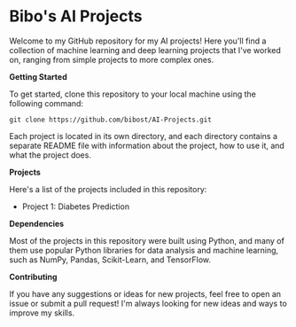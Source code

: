 # Bibo's AI Projects

Welcome to my GitHub repository for my AI projects! Here you'll find a collection of machine learning and deep learning projects that I've worked on, ranging from simple projects to more complex ones.

**Getting Started**

To get started, clone this repository to your local machine using the following command:

<pre><code>git clone https://github.com/bibost/AI-Projects.git
</code></pre>

Each project is located in its own directory, and each directory contains a separate README file with information about the project, how to use it, and what the project does.

**Projects**

Here's a list of the projects included in this repository:

* Project 1: Diabetes Prediction


**Dependencies**

Most of the projects in this repository were built using Python, and many of them use popular Python libraries for data analysis and machine learning, such as NumPy, Pandas, Scikit-Learn, and TensorFlow.

**Contributing**

If you have any suggestions or ideas for new projects, feel free to open an issue or submit a pull request! I'm always looking for new ideas and ways to improve my skills.
